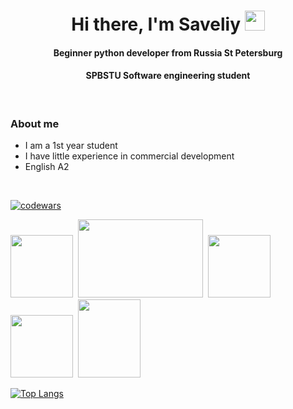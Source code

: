 <h1 align="center">Hi there, I'm Saveliy
<img src="https://github.com/blackcater/blackcater/raw/main/images/Hi.gif" height="32"/></h1>
<h4 align="center">Beginner python developer from Russia St Petersburg</h4>
<h4 align="center">SPBSTU Software engineering student</h4>

<br/>

### About me
- I am a 1st year student
- I have little experience in commercial development
- English A2

<br/>

[![codewars](https://www.codewars.com/users/saveliyb/badges/large)](https://www.codewars.com/users/saveliyb) 
<br/>

<img src="https://cdn.jsdelivr.net/gh/devicons/devicon/icons/python/python-original.svg" width="100" height="100"/>&nbsp;
<img src="https://cdn.jsdelivr.net/gh/devicons/devicon/icons/fastapi/fastapi-original-wordmark.svg" width="200" height="125"/>&nbsp;
<img src="https://cdn.jsdelivr.net/gh/devicons/devicon/icons/docker/docker-original-wordmark.svg" width="100" height="100"/>&nbsp;
<img src="https://cdn.jsdelivr.net/gh/devicons/devicon/icons/postgresql/postgresql-original-wordmark.svg" width="100" height="100"/>&nbsp;
<img src="https://cdn.jsdelivr.net/gh/devicons/devicon/icons/sqlalchemy/sqlalchemy-original.svg" width="100" height="125"/>

[![Top Langs](https://github-readme-stats.vercel.app/api/top-langs/?username=saveliyb)](https://github.com/saveliyb/github-readme-stats)

          
<!--
**saveliyb/saveliyb** is a ✨ _special_ ✨ repository because its `README.md` (this file) appears on your GitHub profile.

Here are some ideas to get you started:

- 🔭 I’m currently working on ...
- 🌱 I’m currently learning ...
- 👯 I’m looking to collaborate on ...
- 🤔 I’m looking for help with ...
- 💬 Ask me about ...
- 📫 How to reach me: ...
- 😄 Pronouns: ...
- ⚡ Fun fact: ...
-->
